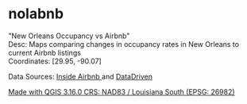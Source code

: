 # nolabnb


"New Orleans Occupancy vs Airbnb"
<br>
Desc: Maps comparing changes in occupancy rates in New Orleans to current Airbnb listings
<br>
Coordinates: [29.95, -90.07]

Data Sources: <a href='http://insideairbnb.com/get-the-data.html'> Inside Airbnb </a> and <a href='https://datadriven.nola.gov/open-data/'> DataDriven

Made with QGIS 3.16.0
CRS: NAD83 / Louisiana South (EPSG: 26982)
